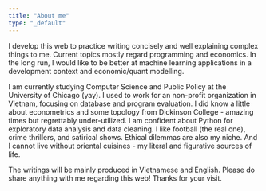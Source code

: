 ```yaml
---
title: "About me"
type: "_default"
---
```


I develop this web to practice writing concisely and well explaining complex things to me. Current topics mostly regard programming and economics. In the long run, I would like to be better at machine learning applications in a development context and economic/quant modelling.

I am currently studying Computer Science and Public Policy at the University of Chicago (yay). I used to work for an non-profit organization in Vietnam, focusing on database and program evaluation. I did know a little about econometrics and some topology from Dickinson College - amazing times but regrettably under-utilized. I am confident about Python for exploratory data analysis and data cleaning. I like football (the real one), crime thrillers, and satirical shows. Ethical dilemmas are also my niche. And I cannot live without oriental cuisines - my literal and figurative sources of life.

The writings will be mainly produced in Vietnamese and English. Please do share anything with me regarding this web! Thanks for your visit. 
